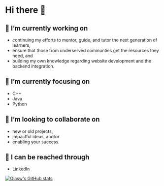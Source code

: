 # Hi there 👋

## 🔭 I’m currently working on 
   - continuing my efforts to mentor, guide, and tutor the next generation of learners,
   - ensure that those from underserved communties get the resources they need, and
   - building my own knowledge regarding website development and the backend integration.
## 🌱 I’m currently focusing on 
   - C++
   - Java
   - Python
## 🤝 I’m looking to collaborate on 
   - new or old projects,
   - impactful ideas, and/or
   - enabling your success.
## 📧 I can be reached through
   - [LinkedIn](https://www.linkedin.com/in/ojasw/)

[![Ojasw's GitHub stats](https://github-readme-stats.vercel.app/api?username=oupadhyay)](https://github.com/anuraghazra/github-readme-stats)

